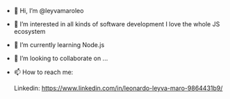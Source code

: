 - 👋 Hi, I’m @leyvamaroleo
- 👀 I’m interested in all kinds of software development I love the whole JS ecosystem
- 🌱 I’m currently learning Node.js
- 💞️ I’m looking to collaborate on ...
- 📫 How to reach me:

  Linkedin: https://www.linkedin.com/in/leonardo-leyva-maro-9864431b9/

<!---
leyvamaroleo/leyvamaroleo is a ✨ special ✨ repository because its `README.md` (this file) appears on your GitHub profile.
You can click the Preview link to take a look at your changes.
--->
